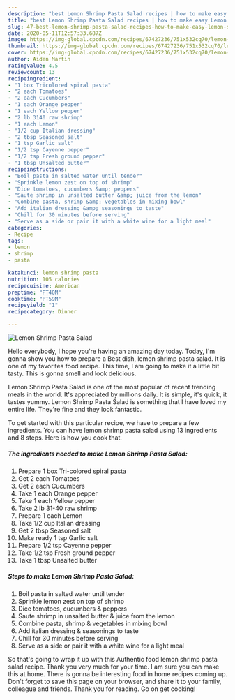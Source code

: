 ```yaml
---
description: "best Lemon Shrimp Pasta Salad recipes | how to make easy Lemon Shrimp Pasta Salad"
title: "best Lemon Shrimp Pasta Salad recipes | how to make easy Lemon Shrimp Pasta Salad"
slug: 47-best-lemon-shrimp-pasta-salad-recipes-how-to-make-easy-lemon-shrimp-pasta-salad
date: 2020-05-11T12:57:33.687Z
image: https://img-global.cpcdn.com/recipes/67427236/751x532cq70/lemon-shrimp-pasta-salad-recipe-main-photo.jpg
thumbnail: https://img-global.cpcdn.com/recipes/67427236/751x532cq70/lemon-shrimp-pasta-salad-recipe-main-photo.jpg
cover: https://img-global.cpcdn.com/recipes/67427236/751x532cq70/lemon-shrimp-pasta-salad-recipe-main-photo.jpg
author: Aiden Martin
ratingvalue: 4.5
reviewcount: 13
recipeingredient:
- "1 box Tricolored spiral pasta"
- "2 each Tomatoes"
- "2 each Cucumbers"
- "1 each Orange pepper"
- "1 each Yellow pepper"
- "2 lb 3140 raw shrimp"
- "1 each Lemon"
- "1/2 cup Italian dressing"
- "2 tbsp Seasoned salt"
- "1 tsp Garlic salt"
- "1/2 tsp Cayenne pepper"
- "1/2 tsp Fresh ground pepper"
- "1 tbsp Unsalted butter"
recipeinstructions:
- "Boil pasta in salted water until tender"
- "Sprinkle lemon zest on top of shrimp"
- "Dice tomatoes, cucumbers &amp; peppers"
- "Saute shrimp in unsalted butter &amp; juice from the lemon"
- "Combine pasta, shrimp &amp; vegetables in mixing bowl"
- "Add italian dressing &amp; seasonings to taste"
- "Chill for 30 minutes before serving"
- "Serve as a side or pair it with a white wine for a light meal"
categories:
- Recipe
tags:
- lemon
- shrimp
- pasta

katakunci: lemon shrimp pasta 
nutrition: 105 calories
recipecuisine: American
preptime: "PT40M"
cooktime: "PT59M"
recipeyield: "1"
recipecategory: Dinner

---
```



![Lemon Shrimp Pasta Salad](https://img-global.cpcdn.com/recipes/67427236/751x532cq70/lemon-shrimp-pasta-salad-recipe-main-photo.jpg)

Hello everybody, I hope you're having an amazing day today. Today, I'm gonna show you how to prepare a Best dish, lemon shrimp pasta salad. It is one of my favorites food recipe. This time, I am going to make it a little bit tasty. This is gonna smell and look delicious.

Lemon Shrimp Pasta Salad is one of the most popular of recent trending meals in the world. It's appreciated by millions daily. It is simple, it's quick, it tastes yummy. Lemon Shrimp Pasta Salad is something that I have loved my entire life. They're fine and they look fantastic.




To get started with this particular recipe, we have to prepare a few ingredients. You can have lemon shrimp pasta salad using 13 ingredients and 8 steps. Here is how you cook that.

<!--inarticleads1-->

##### The ingredients needed to make Lemon Shrimp Pasta Salad:

1. Prepare 1 box Tri-colored spiral pasta
1. Get 2 each Tomatoes
1. Get 2 each Cucumbers
1. Take 1 each Orange pepper
1. Take 1 each Yellow pepper
1. Take 2 lb 31-40 raw shrimp
1. Prepare 1 each Lemon
1. Take 1/2 cup Italian dressing
1. Get 2 tbsp Seasoned salt
1. Make ready 1 tsp Garlic salt
1. Prepare 1/2 tsp Cayenne pepper
1. Take 1/2 tsp Fresh ground pepper
1. Take 1 tbsp Unsalted butter




<!--inarticleads2-->

##### Steps to make Lemon Shrimp Pasta Salad:

1. Boil pasta in salted water until tender
1. Sprinkle lemon zest on top of shrimp
1. Dice tomatoes, cucumbers &amp; peppers
1. Saute shrimp in unsalted butter &amp; juice from the lemon
1. Combine pasta, shrimp &amp; vegetables in mixing bowl
1. Add italian dressing &amp; seasonings to taste
1. Chill for 30 minutes before serving
1. Serve as a side or pair it with a white wine for a light meal




So that's going to wrap it up with this Authentic food lemon shrimp pasta salad recipe. Thank you very much for your time. I am sure you can make this at home. There is gonna be interesting food in home recipes coming up. Don't forget to save this page on your browser, and share it to your family, colleague and friends. Thank you for reading. Go on get cooking!
